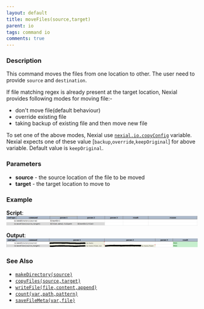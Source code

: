 ```yaml
---
layout: default
title: moveFiles(source,target)
parent: io
tags: command io
comments: true
---
```



### Description
This command moves the files from one location to other. The user need to provide `source` and `destination`.

If file matching regex is already present at the target location, Nexial provides following modes for moving file:-
- don't move file(default behaviour)
- override existing file
- taking backup of existing file and then move new file

To set one of the above modes, Nexial use [`nexial.io.copyConfig`](../../systemvars/index#nexial.io.copyConfig) variable.
Nexial expects one of these value [`backup`,`override`,`keepOriginal`] for above variable. Default value is `keepOriginal`.

### Parameters
- **source** \- the source location of the file to be moved
- **target** \- the target location to move to

### Example
**Script**:<br/>
![script](image/moveFiles_01.png)

**Output**:<br/>
![output](image/moveFiles_02.png)


### See Also
- [`makeDirectory(source)`](makeDirectory(source))
- [`copyFiles(source,target)`](copyFiles(source,target))
- [`writeFile(file,content,append)`](writeFile(file,content,append))
- [`count(var,path,pattern)`](count(var,path,pattern))
- [`saveFileMeta(var,file)`](saveFileMeta(var,file))
